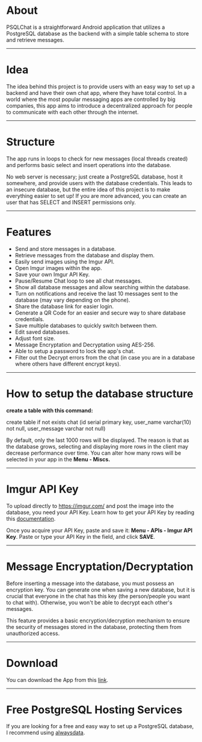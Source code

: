 # About

PSQLChat is a straightforward Android application that utilizes a PostgreSQL database as the backend with a simple table schema to store and retrieve messages.

---

# Idea

The idea behind this project is to provide users with an easy way to set up a backend and have their own chat app, where they have total control. In a world where the most popular messaging apps are controlled by big companies, this app aims to introduce a decentralized approach for people to communicate with each other through the internet.

---

# Structure

The app runs in loops to check for new messages (local threads created) and performs basic select and insert operations into the database.

No web server is necessary; just create a PostgreSQL database, host it somewhere, and provide users with the database credentials. This leads to an insecure database, but the entire idea of this project is to make everything easier to set up! If you are more advanced, you can create an user that has SELECT and INSERT permissions only.

---

# Features

- Send and store messages in a database.
- Retrieve messages from the database and display them.
- Easily send images using the Imgur API.
- Open Imgur images within the app.
- Save your own Imgur API Key.
- Pause/Resume Chat loop to see all chat messages.
- Show all database messages and allow searching within the database.
- Turn on notifications and receive the last 10 messages sent to the database (may vary depending on the phone).
- Share the database link for easier login.
- Generate a QR Code for an easier and secure way to share database credentials.
- Save multiple databases to quickly switch between them.
- Edit saved databases.
- Adjust font size.
- Message Encryptation and Decryptation using AES-256.
- Able to setup a password to lock the app's chat.
- Filter out the Decrypt errors from the chat (in case you are in a database where others have different encrypt keys).

---

# How to setup the database structure

**create a table with this command:**

create table if not exists chat (id serial primary key, user_name varchar(10) not null, user_message varchar not null)

By default, only the last 1000 rows will be displayed. The reason is that as the database grows, selecting and displaying more rows in the client may decrease performance over time. You can alter how many rows will be selected in your app in the **Menu - Miscs.**

---

# Imgur API Key

To upload directly to https://imgur.com/ and post the image into the database, you need your API Key. Learn how to get your API Key by reading this [documentation](https://apidocs.imgur.com/).

Once you acquire your API Key, paste and save it: **Menu - APIs - Imgur API Key**. Paste or type your API Key in the field, and click **SAVE**.

---
# Message Encryptation/Decryptation

Before inserting a message into the database, you must possess an encryption key. You can generate one when saving a new database, but it is crucial that everyone in the chat has this key (the person/people you want to chat with). Otherwise, you won't be able to decrypt each other's messages.

This feature provides a basic encryption/decryption mechanism to ensure the security of messages stored in the database, protecting them from unauthorized access.

---

# Download

You can download the App from this [link](https://github.com/ils94/PSQLChat/releases/download/release/PSQLChat.apk).

---

# Free PostgreSQL Hosting Services

If you are looking for a free and easy way to set up a PostgreSQL database, I recommend using [alwaysdata](https://www.alwaysdata.com/en/register/).
